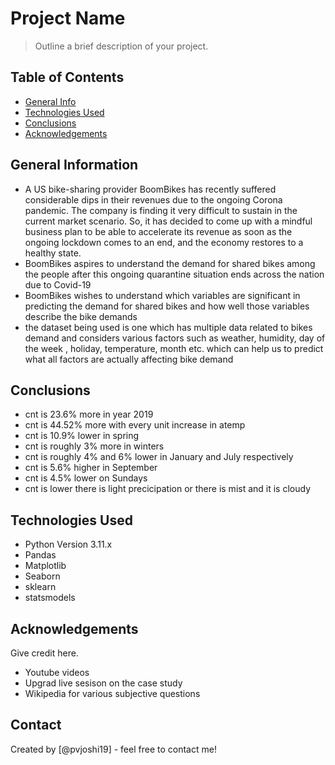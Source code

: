 # Project Name
> Outline a brief description of your project.


## Table of Contents
* [General Info](#general-information)
* [Technologies Used](#technologies-used)
* [Conclusions](#conclusions)
* [Acknowledgements](#acknowledgements)

<!-- You can include any other section that is pertinent to your problem -->

## General Information
- A US bike-sharing provider BoomBikes has recently suffered considerable dips in their revenues due to the ongoing Corona pandemic. The company is finding it very difficult to sustain in the current market scenario. So, it has decided to come up with a mindful business plan to be able to accelerate its revenue as soon as the ongoing lockdown comes to an end, and the economy restores to a healthy state. 
- BoomBikes aspires to understand the demand for shared bikes among the people after this ongoing quarantine situation ends across the nation due to Covid-19
- BoomBikes wishes to understand which variables are significant in predicting the demand for shared bikes and how well those variables describe the bike demands
- the dataset being used is one which has multiple data related to bikes demand and considers various factors such as weather, humidity, day of the week , holiday, temperature, month etc. which can help us to predict what all factors are actually affecting bike demand

<!-- You don't have to answer all the questions - just the ones relevant to your project. -->

## Conclusions
- cnt is 23.6% more in year 2019
- cnt is 44.52% more with every unit increase in atemp
- cnt is 10.9% lower in spring
- cnt is roughly 3% more in winters
- cnt is roughly 4% and 6% lower in January and July respectively
- cnt is 5.6% higher in September
- cnt is 4.5% lower on Sundays
- cnt is lower there is light precicipation or there is mist and it is cloudy

<!-- You don't have to answer all the questions - just the ones relevant to your project. -->


## Technologies Used
- Python Version 3.11.x
- Pandas
- Matplotlib
- Seaborn
- sklearn
- statsmodels

<!-- As the libraries versions keep on changing, it is recommended to mention the version of library used in this project -->

## Acknowledgements
Give credit here.
- Youtube videos
- Upgrad live sesison on the case study
- Wikipedia for various subjective questions


## Contact
Created by [@pvjoshi19] - feel free to contact me!


<!-- Optional -->
<!-- ## License -->
<!-- This project is open source and available under the [... License](). -->

<!-- You don't have to include all sections - just the one's relevant to your project -->